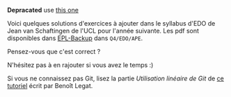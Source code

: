 **Depracated** use [this one](https://github.com/Gp2mv3/Syntheses/)

Voici quelques solutions d'exercices à ajouter dans le
syllabus d'EDO de Jean van Schaftingen de l'UCL pour l'année suivante.
Les pdf sont disponibles dans [EPL-Backup](https://www.dropbox.com/sh/5a1dfg8e17bbgkw/bgVWq1icjf)
dans `Q4/EDO/APE`.

Pensez-vous que c'est correct ?

N'hésitez pas à en rajouter si vous avez le temps :)

Si vous ne connaissez pas Git,
lisez la partie *Utilisation linéaire de Git* de
[ce tutoriel](http://sites.uclouvain.be/SystInfo/notes/Outils/html/git.html)
écrit par Benoît Legat.
